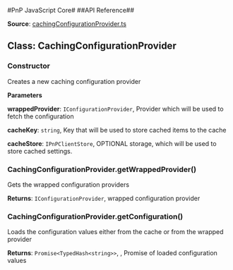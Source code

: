 #PnP JavaScript Core#
##API Reference##


**Source**: [cachingConfigurationProvider.ts](../../../../src/configuration/providers/cachingConfigurationProvider.ts)

## Class: CachingConfigurationProvider

### Constructor ###
Creates a new caching configuration provider

**Parameters**

**wrappedProvider**: `IConfigurationProvider`, Provider which will be used to fetch the configuration

**cacheKey**: `string`, Key that will be used to store cached items to the cache

**cacheStore**: `IPnPClientStore`, OPTIONAL storage, which will be used to store cached settings. 

### CachingConfigurationProvider.getWrappedProvider() 

Gets the wrapped configuration providers

**Returns**: `IConfigurationProvider`, wrapped configuration provider

### CachingConfigurationProvider.getConfiguration() 

Loads the configuration values either from the cache or from the wrapped provider

**Returns**: `Promise<TypedHash<string>>`, , Promise of loaded configuration values
